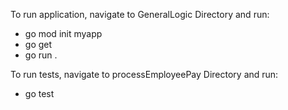 To run application, navigate to GeneralLogic Directory and run:
 - go mod init myapp
 - go get
 - go run .


To run tests, navigate to processEmployeePay Directory and run:
 - go test


